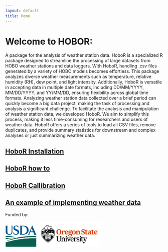 ```yaml
---
layout: default
title: Home
---
```


 # Welcome to HOBOR:
  A package for the analysis of weather station data. HoboR is a specialized R package designed to streamline the processing of large datasets from HOBO weather stations and data loggers. With HoboR, handling .csv files generated by a variety of HOBO models becomes effortless. This package analyzes diverse weather measurements such as temperature, relative humidity (RH), dew point, and light intensity. Additionally, HoboR is versatile in accepting data in multiple date formats, including DD/MM/YYYY, MM/DD/YYYY, and YY/MM/DD, ensuring flexibility across global time formats. Analyzing weather station data collected over a brief period can quickly become a big data project, making the task of processing and analysis a significant challenge. To facilitate the analysis and manipulation of weather station data, we developed HoboR. We aim to simplify this process, making it less time-consuming for researchers and users of weather data. HoboR offers a series of tools to load all CSV files, remove duplicates, and provide summary statistics for downstream and complex analyses or just summarizing weather data.

## [HoboR Installation](https://leboldus-lab.github.io/hoboR/2024/04/05/hoborinstallation/)

## [HoboR how to]()

## [HoboR Callibration](https://github.com/LeBoldus-Lab/hoboR/2024/04/05/sky-calibration/)

## [An example of implementing weather data](https://github.com/LeBoldus-Lab/hoboR/2024/04/05/samplingtrends)

<p>Funded by:</p>
<img src="/docs/USDA-logo.png" alt="USDA Logo" style="width: 100px;"/>
<img src="/docs/osu-logo.png" alt="OSU Logo" style="width: 200px;"/>
